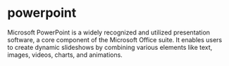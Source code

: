 # powerpoint
Microsoft PowerPoint is a widely recognized and utilized presentation software, a core component of the Microsoft Office suite. It enables users to create dynamic slideshows by combining various elements like text, images, videos, charts, and animations.
